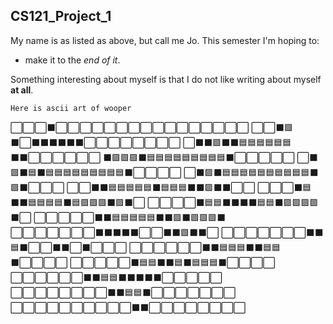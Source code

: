 ## CS121_Project_1

My name is as listed as above, but call me Jo.
This semester I'm hoping to:
- make it to the *end of it*.
  
Something interesting about myself is that I do not like writing about myself **at all**.

```
Here is ascii art of wooper
```

⬜⬜⬜⬛⬜⬜⬜⬜⬜⬜⬜⬜⬜⬜⬜⬜⬜⬜⬜⬜
⬜⬜⬛🟪⬛⬜⬛⬛⬛⬛⬛⬛⬜⬜⬜⬜⬜⬜⬜⬜
⬜⬛⬛🟪⬛⬛🟦🟦🟦🟦🟦🟦⬛⬛⬜⬜⬜⬜⬜⬜
⬛🟪🟪🟪⬛🟦🟦🟦🟦🟦🟦🟦🟦🟦⬛⬜⬜⬜⬜⬜
⬜⬛🟪⬛🟦⬛🟦🟦🟦🟦🟦🟦🟦🟦🟦⬛⬜⬜⬜⬜
⬜⬛🟪⬛🟦🟦🟦🟦🟦🟦🟦🟦🟦🟦⬛🟪⬛⬜⬜⬜
⬜⬜⬛⬛🟦🟦🟦🟦🟦⬛🟦🟦🟦⬛⬛🟪⬛⬛⬜⬜
⬜⬜⬜⬛🟦⬛⬛🟦🟦🟦🟦⬛🟦🟪🟪🟪⬛🟪⬛⬜
⬜⬜⬜⬜⬛🟦🟦⬛⬛⬛⬛🟦🟦⬛🟪🟪🟪🟪⬛⬜
⬜⬜⬜⬜⬜⬛⬛🟦🟦🟦🟦🟦⬛⬛🟪⬛🟪🟪🟪⬛
⬜⬜⬜⬜⬜⬜⬜⬛⬛⬛⬛⬛⬜⬜⬛⬛🟪⬛⬛⬜
⬜⬜⬜⬜⬜⬜⬜⬛⬛🟦⬛⬜⬜⬛⬛⬜⬛⬜⬜⬜
⬜⬜⬜⬜⬜⬜⬛⬛🟦🟦🟦⬛⬛🟦🟦⬛⬜⬜⬜⬜
⬜⬜⬜⬜⬜⬛🟦🟦⬛⬛🟦⬛🟦🟦🟦⬛⬜⬜⬜⬜
⬜⬜⬜⬜⬜⬜⬛⬛🟦🟦⬛⬛⬛⬛⬛⬜⬜⬜⬜⬜
⬜⬜⬜⬜⬜⬜⬜⬜⬛⬛🟦🟦⬛⬜⬜⬜⬜⬜⬜⬜
⬜⬜⬜⬜⬜⬜⬜⬜⬜⬜⬛⬛⬜⬜⬜⬜⬜⬜⬜⬜

